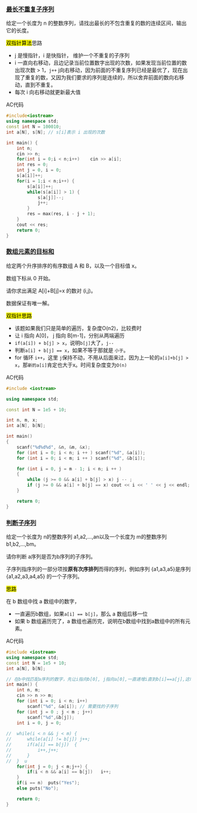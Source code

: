### <a href = "https://www.acwing.com/problem/content/801/">最长不重复子序列</a>

给定一个长度为 n 的整数序列，请找出最长的不包含重复的数的连续区间，输出它的长度。

<mark>双指针算法</mark>思路

- j 是慢指针，i 是快指针， 维护一个不重复的子序列
- i 一直向右移动，且边记录当前位置数字出现的次数，如果发现当前位置的数出现次数  > 1，`j++` j向右移动，因为前面的不重复序列已经是最优了，现在出现了重复的数，又因为我们要求的序列是连续的，所以舍弃前面的数向右移动，直到不重复。
- 每次 i 向右移动就更新最大值

AC代码

```c++
#include<iostream>
using namespace std;
const int N = 100010;
int a[N], s[N]; // s[i]表示 i 出现的次数

int main() {
    int n;
    cin >> n;
    for(int i = 0;i < n;i++)    cin >> a[i];
    int res = 0;
    int j = 0, i = 0;
    s[a[i]]++; 
    for(i = 1;i < n;i++) {
        s[a[i]]++;
        while(s[a[i]] > 1) {
            s[a[j]]--;
            j++;
        }
        res = max(res, i - j + 1);
    }
    cout << res;
    return 0;
}
```



### <a href ="https://www.acwing.com/problem/content/description/802/">数组元素的目标和</a>

给定两个升序排序的有序数组 A 和 B，以及一个目标值 x。

数组下标从 0 开始。

请你求出满足 A[i]+B[j]=x 的数对 (i,j)。

数据保证有唯一解。

<mark>双指针思路</mark>

- 该题如果我们只是简单的遍历，复杂度O(n2)，比较费时
- 让 i  指向 A[0]， j 指向 B[m-1]，分别从两端遍历
- `if(a[i]) + b[j] > x`，说明`b[j]`大了，`j--`
- 判断`a[i] + b[j] == x`，如果不等于那就是 `小于`。
- for 循环 `i++`，这里 `j`保持不动，不用从后面来过，因为上一轮的`a[i]+b[j] > x`，那`新的a[i]`肯定也大于x。时间复杂度变为`O(n)`

AC代码

```c++
#include <iostream>

using namespace std;

const int N = 1e5 + 10;

int n, m, x;
int a[N], b[N];

int main()
{
    scanf("%d%d%d", &n, &m, &x);
    for (int i = 0; i < n; i ++ ) scanf("%d", &a[i]);
    for (int i = 0; i < m; i ++ ) scanf("%d", &b[i]);

    for (int i = 0, j = m - 1; i < n; i ++ )
    {
        while (j >= 0 && a[i] + b[j] > x) j -- ;
        if (j >= 0 && a[i] + b[j] == x) cout << i << ' ' << j << endl;
    }

    return 0;
}
```



### <a href = "https://www.acwing.com/problem/content/2818/">判断子序列</a>

给定一个长度为 n的整数序列 a1,a2,…,an以及一个长度为 m的整数序列 b1,b2,…,bm。

请你判断 a序列是否为b序列的子序列。

子序列指序列的一部分项按**原有次序排列**而得的序列，例如序列 {a1,a3,a5}是序列 {a1,a2,a3,a4,a5} 的一个子序列。

<mark>思路</mark>

在 b 数组中找 a 数组中的数字，

- 一直遍历b数组，如果`a[i] == b[j]`，那么 a 数组后移一位
- 如果 b 数组遍历完了，a 数组也遍历完，说明在b数组中找到a数组中的所有元素。

AC代码

```c++
#include <iostream>
using namespace std;
const int N = 1e5 + 10;
int a[N], b[N];

// 在b中找匹配a序列的数字，先让i指向b[0], j指向a[0],一直递增i直到b[i]==a[j],这时j++,继续找，看最后j是否超过了范围
int main() {
	int n, m;
	cin >> n >> m;
	for (int i = 0; i < n; i++)
		scanf("%d", &a[i]); // 需要找的子序列
	for (int j = 0 ; j < m ; j++)
		scanf("%d",&b[j]);
	int i = 0, j = 0;
	
// 	while(i < n && j < m) {
// 	    while(a[i] != b[j]) j++;
// 	    if(a[i] == b[j])  {
// 	        i++,j++;
// 	    }
// 	}  u
    for(int j = 0; j < m;j++) {
        if(i < n && a[i] == b[j])   i++;
    }
	if(i == n)  puts("Yes");
	else puts("No");

	return 0;
}
```


